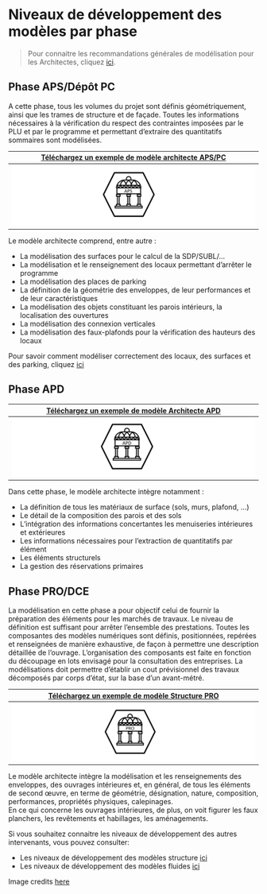 # Niveaux de développement des modèles par phase

> Pour connaitre les recommandations générales de modélisation pour les Architectes, cliquez [ici](https://github.com/bim-bouygues-immobilier/bim-execution-plan/tree/2dd2261d87ee479acc1e366a1ddfa150bab032ec/02_Modelisation/02_architecte/modelisation-rvt.md).

## Phase APS/Dépôt PC

A cette phase, tous les volumes du projet sont définis géométriquement, ainsi que les trames de structure et de façade. Toutes les informations nécessaires à la vérification du respect des contraintes imposées par le PLU et par le programme et permettant d’extraire des quantitatifs sommaires sont modélisées.

| [Téléchargez un exemple de modèle architecte APS/PC](https://github.com/BIM-Bouygues-Immobilier/BIM-Execution-Plan/raw/master/02_Modelisation/02_architecte/images/ARC_APS.zip) |
| :---: |
| ![](../../.gitbook/assets/arc_aps.PNG) |

Le modèle architecte comprend, entre autre :

* La modélisation des surfaces pour le calcul de la SDP/SUBL/... 
* La modélisation et le renseignement des locaux permettant d’arrêter le programme
* La modélisation des places de parking
* La définition de la géométrie des enveloppes, de leur performances et de leur caractéristiques
* La modélisation des objets constituant les parois intérieurs, la localisation des ouvertures
* La modélisation des connexion verticales
* La modélisation des faux-plafonds pour la vérification des hauteurs des locaux

Pour savoir comment modéliser correctement des locaux, des surfaces et des parking, cliquez [ici](./)

## Phase APD

| [Téléchargez un exemple de modèle Architecte APD](https://github.com/BIM-Bouygues-Immobilier/BIM-Execution-Plan/raw/master/02_Modelisation/02_architecte/images/ARC_APD.zip) |
| :---: |
| ![](../../.gitbook/assets/arc_apd.PNG) |

Dans cette phase, le modèle architecte intègre notamment :

* La définition de tous les matériaux de surface \(sols, murs, plafond, …\)
* Le détail de la composition des parois et des sols
* L’intégration des informations concertantes les menuiseries intérieures et extérieures
* Les informations nécessaires pour l’extraction de quantitatifs par élément
* Les éléments structurels
* La gestion des réservations primaires 

## Phase PRO/DCE

La modélisation en cette phase a pour objectif celui de fournir la préparation des éléments pour les marchés de travaux. Le niveau de définition est suffisant pour arrêter l’ensemble des prestations. Toutes les composantes des modèles numériques sont définis, positionnées, repérées et renseignées de manière exhaustive, de façon à permettre une description détaillée de l’ouvrage. L’organisation des composants est faite en fonction du découpage en lots envisagé pour la consultation des entreprises. La modélisations doit permettre d’établir un cout prévisionnel des travaux décomposés par corps d’état, sur la base d’un avant-métré.

| [Téléchargez un exemple de modèle Structure PRO](https://github.com/BIM-Bouygues-Immobilier/BIM-Execution-Plan/raw/master/02_Modelisation/02_architecte/images/ARC_PRO.zip) |
| :---: |
| ![](../../.gitbook/assets/arc_pro.PNG) |

Le modèle architecte intègre la modélisation et les renseignements des enveloppes, des ouvrages intérieures et, en général, de tous les éléments de second œuvre, en terme de géométrie, désignation, nature, composition, performances, propriétés physiques, calepinages.  
En ce qui concerne les ouvrages intérieures, de plus, on voit figurer les faux planchers, les revêtements et habillages, les aménagements.

Si vous souhaitez connaitre les niveaux de développement des autres intervenants, vous pouvez consulter:

* Les niveaux de développement des modèles structure [ici](../bet-structure/niveaux-de-developpement-des-modeles-par-phase.md)
* Les niveaux de développement des modèles fluides [ici](../bet-fluide/niveaux-de-developpement-par-phase.md)

Image credits [here ](https://github.com/bim-bouygues-immobilier/bim-execution-plan/tree/2dd2261d87ee479acc1e366a1ddfa150bab032ec/CREDITS.md)

